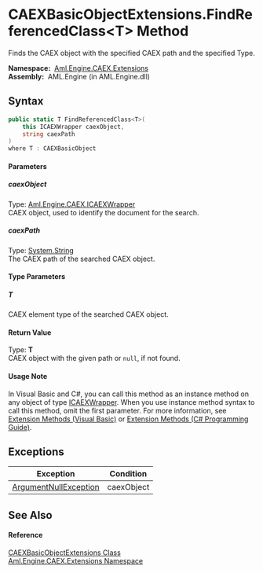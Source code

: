 CAEXBasicObjectExtensions.FindReferencedClass&lt;T> Method
==========================================================
Finds the CAEX object with the specified CAEX path and the specified Type.

  **Namespace:**  [Aml.Engine.CAEX.Extensions][1]  
  **Assembly:**  AML.Engine (in AML.Engine.dll)

Syntax
------

```csharp
public static T FindReferencedClass<T>(
	this ICAEXWrapper caexObject,
	string caexPath
)
where T : CAEXBasicObject

```

#### Parameters

##### *caexObject*
Type: [Aml.Engine.CAEX.ICAEXWrapper][2]  
CAEX object, used to identify the document for the search.

##### *caexPath*
Type: [System.String][3]  
The CAEX path of the searched CAEX object.

#### Type Parameters

##### *T*
CAEX element type of the searched CAEX object.

#### Return Value
Type: **T**  
 CAEX object with the given path or `null`, if not found. 
#### Usage Note
In Visual Basic and C#, you can call this method as an instance method on any object of type [ICAEXWrapper][2]. When you use instance method syntax to call this method, omit the first parameter. For more information, see [Extension Methods (Visual Basic)][4] or [Extension Methods (C# Programming Guide)][5].

Exceptions
----------

Exception                  | Condition  
-------------------------- | ---------- 
[ArgumentNullException][6] | caexObject 


See Also
--------

#### Reference
[CAEXBasicObjectExtensions Class][7]  
[Aml.Engine.CAEX.Extensions Namespace][1]  

[1]: ../README.md
[2]: ../../Aml.Engine.CAEX/ICAEXWrapper/README.md
[3]: https://docs.microsoft.com/dotnet/api/system.string
[4]: https://docs.microsoft.com/dotnet/visual-basic/programming-guide/language-features/procedures/extension-methods
[5]: https://docs.microsoft.com/dotnet/csharp/programming-guide/classes-and-structs/extension-methods
[6]: https://docs.microsoft.com/dotnet/api/system.argumentnullexception
[7]: README.md
[8]: https://www.automationml.org
[9]: ../../icons/logoShade.png